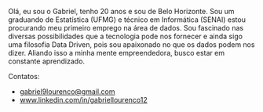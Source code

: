 
Olá, eu sou o Gabriel, tenho 20 anos e sou de Belo Horizonte. Sou um graduando de Estatística (UFMG) e técnico em Informática (SENAI) estou procurando meu primeiro emprego na área de dados. Sou fascinado nas diversas possibilidades que a tecnologia pode nos fornecer e ainda sigo uma filosofia Data Driven, pois sou apaixonado no que os dados podem nos dizer. Aliando isso a minha mente empreendedora, busco estar em constante aprendizado.


Contatos: 
- gabriel9lourenco@gmail.com
- www.linkedin.com/in/gabriellourenco12
          
